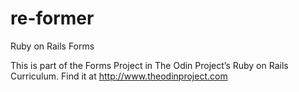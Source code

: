 # re-former

Ruby on Rails Forms

This is part of the Forms Project in The Odin Project’s Ruby on Rails Curriculum. Find it at http://www.theodinproject.com
